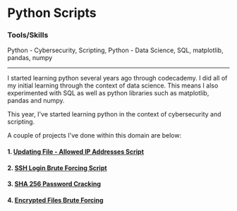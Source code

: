 # Python Scripts

### Tools/Skills 

Python - Cybersecurity, Scripting, Python - Data Science, SQL, matplotlib, pandas, numpy

---

I started learning python several years ago through codecademy. I did all of my initial learning through the context of data science. This means I also experimented with SQL as well as python libraries such as matplotlib, pandas and numpy.

This year, I've started learning python in the context of cybersecurity and scripting.&#x20;

A couple of projects I've done within this domain are below:

#### 1. [Updating ](updating-file-allowed-ip-addresses.md)[F](updating-file-allowed-ip-addresses.md)[ile - Allowed IP Addresses Script](updating-file-allowed-ip-addresses.md)

#### 2. [SSH Login Brute Forcing Script](ssh-login-brute-forcing.md)

#### 3. [SHA 256 Password Cracking](python-scripts/sha256-cracking.md)

#### 4. [Encrypted Files Brute Forcing](https://github.com/jj230/jj230/blob/main/AIG-JobSimulation.md)
